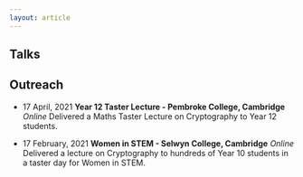 ```yaml
---
layout: article
---
```


Talks
---


Outreach
---

* 17 April, 2021
**Year 12 Taster Lecture - Pembroke College, Cambridge**  
*Online*
Delivered a Maths Taster Lecture on Cryptography to Year 12 students.

* 17 February, 2021
**Women in STEM - Selwyn College, Cambridge**
*Online*
Delivered a lecture on Cryptography to hundreds of Year 10 students in a taster day for Women in STEM.
